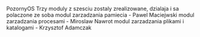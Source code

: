  PozornyOS
Trzy moduly z szesciu zostaly zrealizowane, dzialaja i sa polaczone ze soba
modul zarzadzania pamiecia - Pawel Maciejwski
modul zarzadzania procesami - Miroslaw Nawrot
modul zarzadzania plikami i katalogami - Krzysztof Adamczak
